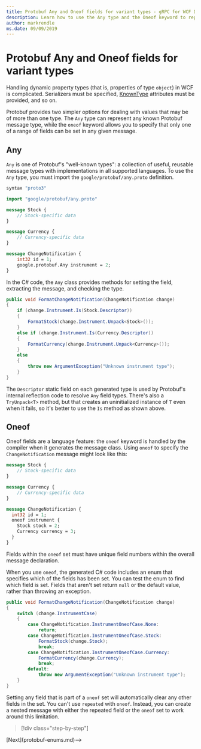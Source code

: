 ```yaml
---
title: Protobuf Any and Oneof fields for variant types - gRPC for WCF Developers
description: Learn how to use the Any type and the Oneof keyword to represent variant object types in messages.
author: markrendle
ms.date: 09/09/2019
---
```


# Protobuf Any and Oneof fields for variant types

Handling dynamic property types (that is, properties of type `object`) in WCF is complicated. Serializers must be specified, [KnownType](xref:System.Runtime.Serialization.KnownTypeAttribute) attributes must be provided, and so on.

Protobuf provides two simpler options for dealing with values that may be of more than one type. The `Any` type can represent any known Protobuf message type, while the `oneof` keyword allows you to specify that only one of a range of fields can be set in any given message.

## Any

`Any` is one of Protobuf's "well-known types": a collection of useful, reusable message types with implementations in all supported languages. To use the `Any` type, you must import the `google/protobuf/any.proto` definition.

```protobuf
syntax "proto3"

import "google/protobuf/any.proto"

message Stock {
    // Stock-specific data
}

message Currency {
    // Currency-specific data
}

message ChangeNotification {
    int32 id = 1;
    google.protobuf.Any instrument = 2;
}
```

In the C# code, the `Any` class provides methods for setting the field, extracting the message, and checking the type.

```csharp
public void FormatChangeNotification(ChangeNotification change)
{
    if (change.Instrument.Is(Stock.Descriptor))
    {
        FormatStock(change.Instrument.Unpack<Stock>());
    }
    else if (change.Instrument.Is(Currency.Descriptor))
    {
        FormatCurrency(change.Instrument.Unpack<Currency>());
    }
    else
    {
        throw new ArgumentException("Unknown instrument type");
    }
}
```

The `Descriptor` static field on each generated type is used by Protobuf's internal reflection code to resolve `Any` field types. There's also a `TryUnpack<T>` method, but that creates an uninitialized instance of `T` even when it fails, so it's better to use the `Is` method as shown above.

## Oneof

Oneof fields are a language feature: the `oneof` keyword is handled by the compiler when it generates the message class. Using `oneof` to specify the `ChangeNotification` message might look like this:

```protobuf
message Stock {
    // Stock-specific data
}

message Currency {
    // Currency-specific data
}

message ChangeNotification {
  int32 id = 1;
  oneof instrument {
    Stock stock = 2;
    Currency currency = 3;
  }
}
```

Fields within the `oneof` set must have unique field numbers within the overall message declaration.

When you use `oneof`, the generated C# code includes an enum that specifies which of the fields has been set. You can test the enum to find which field is set. Fields that aren't set return `null` or the default value, rather than throwing an exception.

```csharp
public void FormatChangeNotification(ChangeNotification change)
{
    switch (change.InstrumentCase)
    {
        case ChangeNotification.InstrumentOneofCase.None:
            return;
        case ChangeNotification.InstrumentOneofCase.Stock:
            FormatStock(change.Stock);
            break;
        case ChangeNotification.InstrumentOneofCase.Currency:
            FormatCurrency(change.Currency);
            break;
        default:
            throw new ArgumentException("Unknown instrument type");
    }
}
```

Setting any field that is part of a `oneof` set will automatically clear any other fields in the set. You can't use `repeated` with `oneof`. Instead, you can create a nested message with either the repeated field or the `oneof` set to work around this limitation.

>[!div class="step-by-step"]
<!-->[Next](protobuf-enums.md)-->
